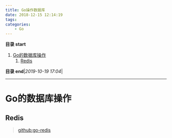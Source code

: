 ```yaml
---
title: Go操作数据库
date: 2018-12-15 12:14:19
tags: 
categories: 
    - Go
---
```


**目录 start**
 
1. [Go的数据库操作](#go的数据库操作)
    1. [Redis](#redis)

**目录 end**|_2019-10-19 17:04_|
****************************************
# Go的数据库操作


## Redis
> [github:go-redis](https://github.com/go-redis/redis)

